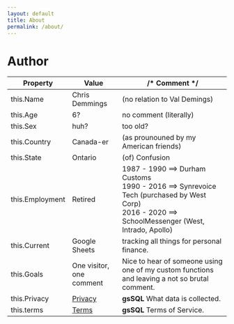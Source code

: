 ```yaml
---
layout: default
title: About
permalink: /about/
---
```


# Author

| Property          | Value                     | /* Comment */ |
| --------          | -----                     | ------------- |
| this.Name         | Chris Demmings            | (no relation to Val Demings) |
| this.Age          | 6?                        | no comment (literally) |
| this.Sex          | huh?                      | too old? |
| this.Country      | Canada-er                 |  (as prounouned by my American friends) |
| this.State        | Ontario                   | (of) Confusion |
| this.Employment   | Retired                   | 1987 - 1990 ==> Durham Customs <br> 1990 - 2016 ==> Synrevoice Tech (purchased by West Corp) <br> 2016 - 2020 ==> SchoolMessenger (West, Intrado, Apollo)|
| this.Current      | Google Sheets             | tracking all things for personal finance. |
| this.Goals        | One visitor, one comment  | Nice to hear of someone using one of my custom functions and leaving a not so brutal comment. |
| this.Privacy      | <a href="/privacyPolicy.html">Privacy</a> | **gsSQL**  What data is collected. |
| this.terms        | <a href="/termsOfService.html">Terms</a> | **gsSQL** Terms of Service. |
